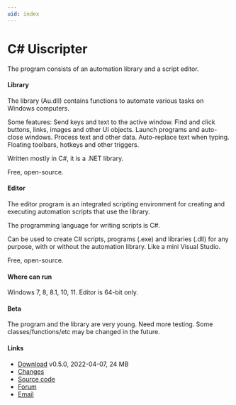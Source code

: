```yaml
---
uid: index
---
```


# C# Uiscripter

The program consists of an automation library and a script editor.

#### Library
The library (Au.dll) contains functions to automate various tasks on Windows computers.

Some features: Send keys and text to the active window. Find and click buttons, links, images and other UI objects. Launch programs and auto-close windows. Process text and other data. Auto-replace text when typing. Floating toolbars, hotkeys and other triggers.

Written mostly in C#, it is a .NET library.

Free, open-source.

#### Editor
The editor program is an integrated scripting environment for creating and executing automation scripts that use the library.

The programming language for writing scripts is C#.

Can be used to create C# scripts, programs (.exe) and libraries (.dll) for any purpose, with or without the automation library. Like a mini Visual Studio.

Free, open-source.

#### Where can run
Windows 7, 8, 8.1, 10, 11. Editor is 64-bit only.

#### Beta
The program and the library are very young. Need more testing. Some classes/functions/etc may be changed in the future.

#### Links
- [Download](https://www.quickmacros.com/au/Uiscripter.exe) v0.5.0, 2022-04-07, 24 MB
- [Changes](https://github.com/qgindi/Au/blob/master/Other/DocFX/_doc/changes/)
- [Source code](https://github.com/qgindi/Au)
- [Forum](https://www.quickmacros.com/forum/forumdisplay.php?fid=19)
- [Email](mailto:support@quickmacros.com)
